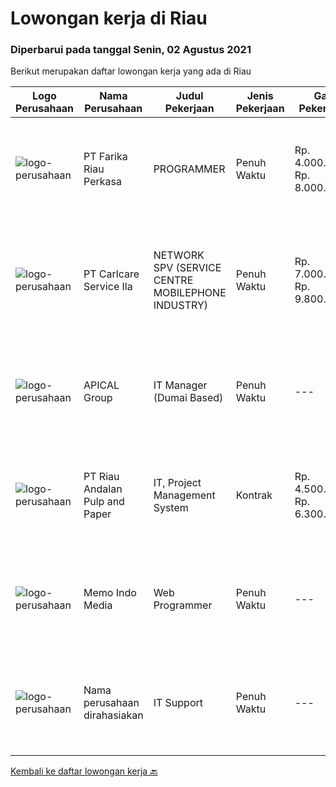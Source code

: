 
  # Lowongan kerja di Riau

  ### Diperbarui pada tanggal Senin, 02 Agustus 2021

  Berikut merupakan daftar lowongan kerja yang ada di Riau

  |Logo Perusahaan | Nama Perusahaan | Judul Pekerjaan | Jenis Pekerjaan | Gaji Pekerjaan | Lokasi | Deskripsi | Tanggal diunggah | Pranala |
  | -------------- | --------------- | --------------- | --------- | --------- | -------------- | ------- | ----------- | ----------- |
  |![logo-perusahaan](https://image-service-cdn.seek.com.au/b87ff3c1cc0ba34d457c5145327d13b51d0b6022/ee4dce1061f3f616224767ad58cb2fc751b8d2dc)|PT Farika Riau Perkasa|PROGRAMMER|Penuh Waktu|Rp. 4.000.000-Rp. 8.000.000|Pekanbaru|Persyaratan : Usia maksimal 35 tahun Pendidikan S1 jurusan Teknik Informatika/Sistem Informasi atau juruasan terkait dengan IPK min. 2,8 Menguasai...|Jumat, 30 Juli 2021|https://www.jobstreet.co.id/id/job/programmer-3589619?token=0~27cb614c-2e1f-4bfe-9b04-dcfcdbed55d6&sectionRank=1&jobId=jobstreet-id-job-3589619|
|![logo-perusahaan](https://image-service-cdn.seek.com.au/63147f0320d9a34da1df87cf6af44c0d0ac6f52b/ee4dce1061f3f616224767ad58cb2fc751b8d2dc)|PT Carlcare Service Ila|NETWORK SPV (SERVICE CENTRE MOBILEPHONE INDUSTRY)|Penuh Waktu|Rp. 7.000.000-Rp. 9.800.000|Medan|Key Responsibilities.1.Assist in CC/OCP planning, set up CC/OCP and responsible for daily operation, customer experience management；2.Daily Work...|Selasa, 27 Juli 2021|https://www.jobstreet.co.id/id/job/network-spv-service-centre-mobilephone-industry-3586443?token=0~27cb614c-2e1f-4bfe-9b04-dcfcdbed55d6&sectionRank=2&jobId=jobstreet-id-job-3586443|
|![logo-perusahaan](https://image-service-cdn.seek.com.au/e69f75b57e24a78176feff907c1a3633341537fd/ee4dce1061f3f616224767ad58cb2fc751b8d2dc)|APICAL Group|IT Manager (Dumai Based)|Penuh Waktu|---|Dumai|Support all current IT systems including Servers, PCs, Thin Clients, operating systems, EPABX, networking, local software applications, and...|Rabu, 28 Juli 2021|https://www.jobstreet.co.id/id/job/it-manager-dumai-based-3587453?token=0~27cb614c-2e1f-4bfe-9b04-dcfcdbed55d6&sectionRank=3&jobId=jobstreet-id-job-3587453|
|![logo-perusahaan](https://image-service-cdn.seek.com.au/1cbc2bb2833016eb89f4c08435ee8e7db8e43f63/ee4dce1061f3f616224767ad58cb2fc751b8d2dc)|PT Riau Andalan Pulp and Paper|IT, Project Management System|Kontrak|Rp. 4.500.000-Rp. 6.300.000|Pekanbaru|Qualification Deep knowledge and experience in JAVA programming and implementation Having knowledge on Java Data Persistence i.e. Spring Deep...|Sabtu, 24 Juli 2021|https://www.jobstreet.co.id/id/job/it-project-management-system-3584557?token=0~27cb614c-2e1f-4bfe-9b04-dcfcdbed55d6&sectionRank=4&jobId=jobstreet-id-job-3584557|
|![logo-perusahaan](https://image-service-cdn.seek.com.au/7c1891cc57881e1658f22d0c22a9a05782bc5fb9/ee4dce1061f3f616224767ad58cb2fc751b8d2dc)|Memo Indo Media|Web Programmer|Penuh Waktu|---|Pekanbaru|Tugas dan tanggung jawab: Mengembangkan aplikasi sistem untuk mendukung proses bisnis. Memelihara dan meningkatkan aplikasi sistem. Melakukan...|Rabu, 21 Juli 2021|https://www.jobstreet.co.id/id/job/web-programmer-3581855?token=0~27cb614c-2e1f-4bfe-9b04-dcfcdbed55d6&sectionRank=5&jobId=jobstreet-id-job-3581855|
|![logo-perusahaan](https://us.123rf.com/450wm/pavelstasevich/pavelstasevich1811/pavelstasevich181101027/112815900-stock-vector-no-image-available-icon-flat-vector.jpg?ver=6)|Nama perusahaan dirahasiakan|IT Support|Penuh Waktu|---|Dumai|REQUIREMENTS : Age less thank 28 years old. At least Diploma and/or Bachelor Degree of Information Technology. Having same field experience at least 3...|Selasa, 20 Juli 2021|https://www.jobstreet.co.id/id/job/it-support-3571797?token=0~27cb614c-2e1f-4bfe-9b04-dcfcdbed55d6&sectionRank=6&jobId=jobstreet-id-job-3571797|


  [Kembali ke daftar lowongan kerja 🔙](../README.md#daftar-lowongan-kerja)
  